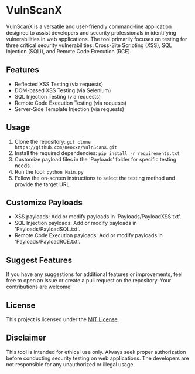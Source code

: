 # VulnScanX

VulnScanX is a versatile and user-friendly command-line application designed to assist developers and security professionals in identifying vulnerabilities in web applications. The tool primarily focuses on testing for three critical security vulnerabilities: Cross-Site Scripting (XSS), SQL Injection (SQLi), and Remote Code Execution (RCE).

## Features

- Reflected XSS Testing (via requests)
- DOM-based XSS Testing (via Selenium)
- SQL Injection Testing (via requests)
- Remote Code Execution Testing (via requests)
- Server-Side Template Injection (via requests)

## Usage

1. Clone the repository: `git clone https://github.com/neoxxz/VulnScanX.git`
2. Install the required dependencies: `pip install -r requirements.txt`
3. Customize payload files in the 'Payloads' folder for specific testing needs.
4. Run the tool: `python Main.py`
5. Follow the on-screen instructions to select the testing method and provide the target URL.

## Customize Payloads

- XSS payloads: Add or modify payloads in 'Payloads/PayloadXSS.txt'.
- SQL Injection payloads: Add or modify payloads in 'Payloads/PayloadSQL.txt'.
- Remote Code Execution payloads: Add or modify payloads in 'Payloads/PayloadRCE.txt'.

## Suggest Features

If you have any suggestions for additional features or improvements, feel free to open an issue or create a pull request on the repository. Your contributions are welcome!

## License

This project is licensed under the [MIT License](https://github.com/neoxxz/VulnScanX/blob/main/LICENSE).

## Disclaimer

This tool is intended for ethical use only. Always seek proper authorization before conducting security testing on web applications. The developers are not responsible for any unauthorized or illegal usage.
